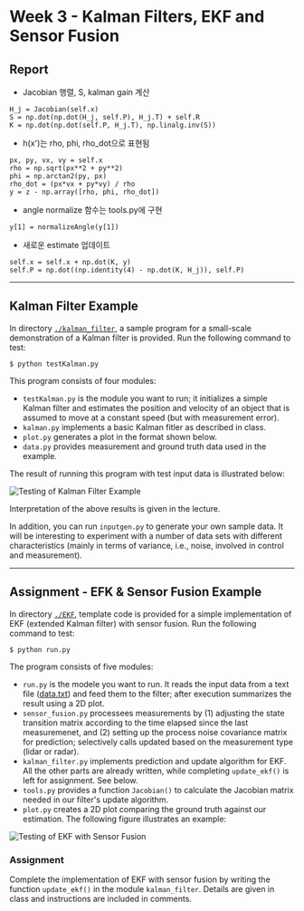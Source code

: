 # Week 3 - Kalman Filters, EKF and Sensor Fusion

## Report

- Jacobian 행렬, S, kalman gain 계산
```
H_j = Jacobian(self.x)
S = np.dot(np.dot(H_j, self.P), H_j.T) + self.R
K = np.dot(np.dot(self.P, H_j.T), np.linalg.inv(S))
```

- h(x')는 rho, phi, rho_dot으로 표현됨
```
px, py, vx, vy = self.x
rho = np.sqrt(px**2 + py**2)
phi = np.arctan2(py, px)
rho_dot = (px*vx + py*vy) / rho
y = z - np.array([rho, phi, rho_dot])
```

- angle normalize 함수는 tools.py에 구현
```
y[1] = normalizeAngle(y[1])
```

- 새로운 estimate 업데이트
```
self.x = self.x + np.dot(K, y)
self.P = np.dot((np.identity(4) - np.dot(K, H_j)), self.P)
```

---

[//]: # (Image References)
[kalman-result]: ./kalman_filter/graph.png
[EKF-results]: ./EKF/plot.png

## Kalman Filter Example

In directory [`./kalman_filter`](./kalman_filter), a sample program for a small-scale demonstration of a Kalman filter is provided. Run the following command to test:

```
$ python testKalman.py
```

This program consists of four modules:

* `testKalman.py` is the module you want to run; it initializes a simple Kalman filter and estimates the position and velocity of an object that is assumed to move at a constant speed (but with measurement error).
* `kalman.py` implements a basic Kalman fitler as described in class.
* `plot.py` generates a plot in the format shown below.
* `data.py` provides measurement and ground truth data used in the example.

The result of running this program with test input data is illustrated below:

![Testing of Kalman Filter Example][kalman-result]

Interpretation of the above results is given in the lecture.

In addition, you can run `inputgen.py` to generate your own sample data. It will be interesting to experiment with a number of data sets with different characteristics (mainly in terms of variance, i.e., noise, involved in control and measurement).

---

## Assignment - EFK & Sensor Fusion Example

In directory [`./EKF`](./EKF), template code is provided for a simple implementation of EKF (extended Kalman filter) with sensor fusion. Run the following command to test:

```
$ python run.py
```

The program consists of five modules:

* `run.py` is the modele you want to run. It reads the input data from a text file ([data.txt](./EKF/data.txt)) and feed them to the filter; after execution summarizes the result using a 2D plot.
* `sensor_fusion.py` processees measurements by (1) adjusting the state transition matrix according to the time elapsed since the last measuremenet, and (2) setting up the process noise covariance matrix for prediction; selectively calls updated based on the measurement type (lidar or radar).
* `kalman_filter.py` implements prediction and update algorithm for EKF. All the other parts are already written, while completing `update_ekf()` is left for assignment. See below.
* `tools.py` provides a function `Jacobian()` to calculate the Jacobian matrix needed in our filter's update algorithm.
*  `plot.py` creates a 2D plot comparing the ground truth against our estimation. The following figure illustrates an example:

![Testing of EKF with Sensor Fusion][EKF-results]

### Assignment

Complete the implementation of EKF with sensor fusion by writing the function `update_ekf()` in the module `kalman_filter`. Details are given in class and instructions are included in comments.



